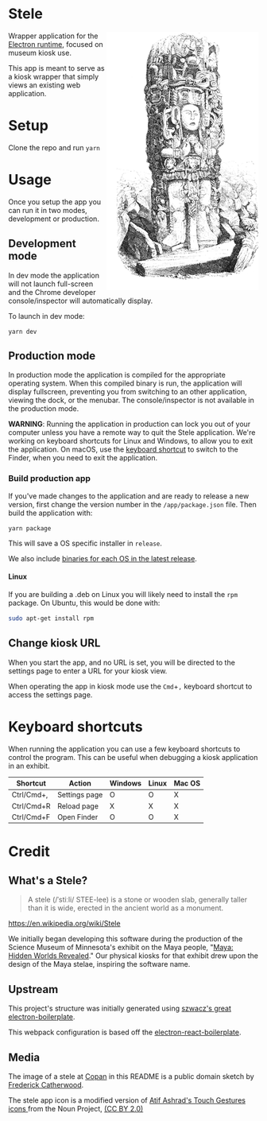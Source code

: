 # Stele

<img align="right" alt="Image of a Maya stele at Copan, by Frederick Catherwood" src="/resources/copan.png" />

Wrapper application for the [Electron runtime](http://electron.atom.io), focused on museum kiosk use.

This app is meant to serve as a kiosk wrapper that simply views an existing web application.

# Setup

Clone the repo and run `yarn`

# Usage
Once you setup the app you can run it in two modes, development or production.

## Development mode
In dev mode the application will not launch full-screen and the Chrome developer console/inspector will automatically display.

To launch in dev mode:

    yarn dev

## Production mode
In production mode the application is compiled for the appropriate operating system. When this compiled binary is run, the application will display fullscreen, preventing you from switching to an other application, viewing the dock, or the menubar. The console/inspector is not available in the production mode.

**WARNING**: Running the application in production can lock you out of your computer unless you have a remote way to quit the Stele application. We're working on keyboard shortcuts for Linux and Windows, to allow you to exit the application. On macOS, use the [keyboard shortcut](#keyboard-shortcuts) to switch to the Finder, when you need to exit the application.

### Build production app
If you've made changes to the application and are ready to release a new version, first change the version number in the `/app/package.json` file. Then build the application with:

    yarn package

This will save a OS specific installer in `release`.

We also include [binaries for each OS in the latest release](https://github.com/scimusmn/stele/releases/latest).

#### Linux
If you are building a .deb on Linux you will likely need to install the `rpm` package. On Ubuntu, this would be done with:
```bash
sudo apt-get install rpm
```

## Change kiosk URL
When you start the app, and no URL is set, you will be directed to the settings page to enter a URL for your kiosk view.

When operating the app in kiosk mode use the `Cmd`+`,` keyboard shortcut to access the settings page.

# Keyboard shortcuts
When running the application you can use a few keyboard shortcuts to control the program. This can be useful
when debugging a kiosk application in an exhibit.

| Shortcut | Action | Windows | Linux | Mac OS |
| ------------- | ------------- | --- | --- | --- |
| Ctrl/Cmd+,  | Settings page | O | O | X |
| Ctrl/Cmd+R  | Reload page  | X | X | X |
| Ctrl/Cmd+F  | Open Finder  | O | O | X |

# Credit
## What's a Stele?
> A stele (/ˈstiːli/ STEE-lee) is a stone or wooden slab, generally taller than it is wide, erected in the ancient world as a monument.

https://en.wikipedia.org/wiki/Stele

We initially began developing this software during the production of the Science Museum of Minnesota's exhibit on the Maya people, "[Maya: Hidden Worlds Revealed](https://www.smm.org/exhibitrental/maya-hidden-worlds-revealed)." Our physical kiosks for that exhibit drew upon the design of the Maya stelae, inspiring the software name.

## Upstream
This project's structure was initially generated using [szwacz's great electron-boilerplate](https://github.com/szwacz/electron-boilerplate).

This webpack configuration is based off the [electron-react-boilerplate](https://github.com/electron-react-boilerplate/electron-react-boilerplate).

## Media
The image of a stele at [Copan](https://uncoveredhistory.com/honduras/copan/the-stelae-of-copan/) in this README is a public domain sketch by [Frederick Catherwood](https://en.wikipedia.org/wiki/Frederick_Catherwood).

The stele app icon is a modified version of [ Atif Ashrad's Touch Gestures icons ](https://thenounproject.com/atifarshad/collection/touch-gestures/) from the Noun Project, [(CC BY 2.0)](https://creativecommons.org/licenses/by/2.0/)
